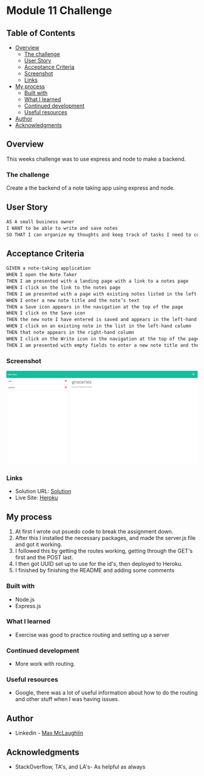 # Module 11 Challenge

## Table of Contents

- [Overview](#overview)
  - [The challenge](#the-challenge)
  - [User Story](#user-story)
  - [Acceptance Criteria](#acceptance-criteria)
  - [Screenshot](#screenshot)
  - [Links](#links)
- [My process](#my-process)
  - [Built with](#built-with)
  - [What I learned](#what-i-learned)
  - [Continued development](#continued-development)
  - [Useful resources](#useful-resources)
- [Author](#author)
- [Acknowledgments](#acknowledgments)
  ​

## Overview

This weeks challenge was to use express and node to make a backend.
​

### The challenge

Create a the backend of a note taking app using express and node.

## User Story

```md
AS A small business owner
I WANT to be able to write and save notes
SO THAT I can organize my thoughts and keep track of tasks I need to complete
```

## Acceptance Criteria

```md
GIVEN a note-taking application
WHEN I open the Note Taker
THEN I am presented with a landing page with a link to a notes page
WHEN I click on the link to the notes page
THEN I am presented with a page with existing notes listed in the left-hand column, plus empty fields to enter a new note title and the note’s text in the right-hand column
WHEN I enter a new note title and the note’s text
THEN a Save icon appears in the navigation at the top of the page
WHEN I click on the Save icon
THEN the new note I have entered is saved and appears in the left-hand column with the other existing notes
WHEN I click on an existing note in the list in the left-hand column
THEN that note appears in the right-hand column
WHEN I click on the Write icon in the navigation at the top of the page
THEN I am presented with empty fields to enter a new note title and the note’s text in the right-hand column
```

### Screenshot

![Screenshot of the finished webpage](./public/assets/img/Screenshot.png)

### Links

- Solution URL: [Solution](https://github.com/lafflin/11Express-Note-Taker)
- Live Site: [Heroku](https://express-note-taker-hw11.herokuapp.com/)
  ​

## My process

1. At first I wrote out psuedo code to break the assignment down.
2. After this I installed the necessary packages, and made the server.js file and got it working.
3. I followed this by getting the routes working, getting through the GET's first and the POST last.
4. I then got UUID set up to use for the id's, then deployed to Heroku.
5. I finished by finishing the README and adding some comments

### Built with

- Node.js
- Express.js

### What I learned

- Exercise was good to practice routing and setting up a server

### Continued development

- More work with routing.

### Useful resources

- Google, there was a lot of useful information about how to do the routing and other stuff when I was having issues.

## Author

- Linkedin - [Max McLaughlin](https://www.linkedin.com/in/max-mcla/)

## Acknowledgments

- StackOverflow, TA's, and LA's- As helpful as always
